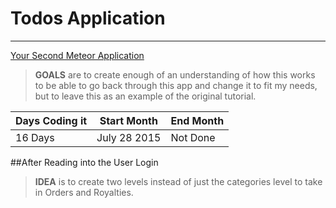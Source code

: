 # Todos Application 
*****
[Your Second Meteor Application](http://meteortips.com/second-meteor-tutorial/)

>**GOALS** are to create enough of an understanding of how this works to be able to go back through this app and change it to fit my needs, but to leave this as an example of the original tutorial. 

| Days Coding it  | Start Month | End Month |
|-----------------|-------------|-----------|
| 16 Days         | July 28 2015| Not Done  |


##After Reading into the User Login

>**IDEA** is to create two levels instead of just the categories level to take in Orders and Royalties.
